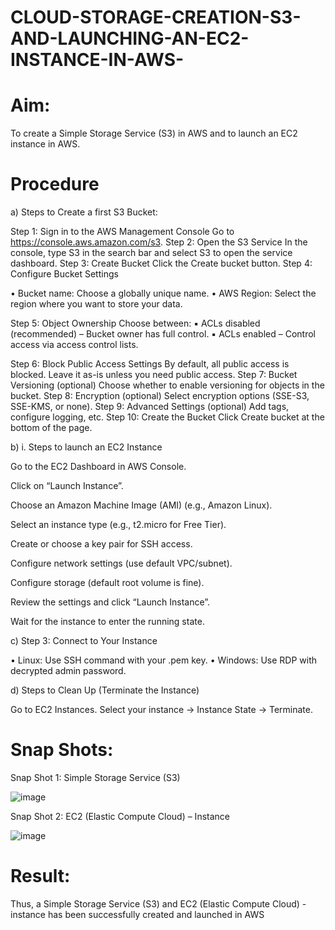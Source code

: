 # CLOUD-STORAGE-CREATION-S3-AND-LAUNCHING-AN-EC2-INSTANCE-IN-AWS-

# Aim:
To create a Simple Storage Service (S3) in AWS and to launch an EC2 instance in AWS.

# Procedure
a) Steps to Create a first S3 Bucket:

Step 1: Sign in to the AWS Management Console Go to https://console.aws.amazon.com/s3. Step 2: Open the S3 Service In the console, type S3 in the search bar and select S3 to open the service dashboard. Step 3: Create Bucket Click the Create bucket button. Step 4: Configure Bucket Settings

• Bucket name: Choose a globally unique name. • AWS Region: Select the region where you want to store your data.

Step 5: Object Ownership Choose between: ▪ ACLs disabled (recommended) – Bucket owner has full control. ▪ ACLs enabled – Control access via access control lists.

Step 6: Block Public Access Settings By default, all public access is blocked. Leave it as-is unless you need public access. Step 7: Bucket Versioning (optional) Choose whether to enable versioning for objects in the bucket. Step 8: Encryption (optional) Select encryption options (SSE-S3, SSE-KMS, or none). Step 9: Advanced Settings (optional) Add tags, configure logging, etc. Step 10: Create the Bucket Click Create bucket at the bottom of the page.

b) i. Steps to launch an EC2 Instance

Go to the EC2 Dashboard in AWS Console.

Click on “Launch Instance”.

Choose an Amazon Machine Image (AMI) (e.g., Amazon Linux).

Select an instance type (e.g., t2.micro for Free Tier).

Create or choose a key pair for SSH access.

Configure network settings (use default VPC/subnet).

Configure storage (default root volume is fine).

Review the settings and click “Launch Instance”.

Wait for the instance to enter the running state.

c) Step 3: Connect to Your Instance

• Linux: Use SSH command with your .pem key. • Windows: Use RDP with decrypted admin password.

d) Steps to Clean Up (Terminate the Instance)

Go to EC2 Instances.
Select your instance → Instance State → Terminate.

# Snap Shots:

Snap Shot 1: Simple Storage Service (S3)

![image](https://github.com/user-attachments/assets/285fd94e-4507-442e-b58b-318d1eadf387)

Snap Shot 2: EC2 (Elastic Compute Cloud) – Instance

![image](https://github.com/user-attachments/assets/eff0c7eb-d9a8-435b-bde0-80801010ed94)

# Result:
Thus, a Simple Storage Service (S3) and EC2 (Elastic Compute Cloud) - instance has been successfully created and launched in AWS

